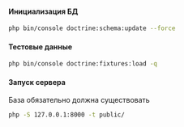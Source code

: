 #### Инициализация БД

```bash
php bin/console doctrine:schema:update --force
```

#### Тестовые данные

```bash
php bin/console doctrine:fixtures:load -q
```

#### Запуск сервера

База обязательно должна существовать

```bash
php -S 127.0.0.1:8000 -t public/
```
